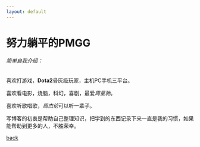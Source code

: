 ```yaml
---
layout: default
---
```


# 努力躺平的PMGG

###### 简单自我介绍：

喜欢打游戏，**Dota2**骨灰级玩家，主机PC手机三平台。

喜欢看电影，烧脑，科幻，喜剧，最爱*周星驰*。

喜欢听歌唱歌，*周杰伦*可以听一辈子。

写博客的初衷是帮助自己整理知识，把学到的东西记录下来一直是我的习惯，如果能帮助到更多的人，不胜荣幸。

[back](./)
